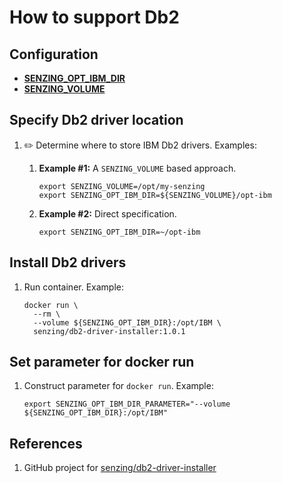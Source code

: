 # How to support Db2

## Configuration

- **[SENZING_OPT_IBM_DIR](https://github.com/senzing-garage/knowledge-base/blob/main/lists/environment-variables.md#senzing_opt_ibm_dir)**
- **[SENZING_VOLUME](https://github.com/senzing-garage/knowledge-base/blob/main/lists/environment-variables.md#senzing_volume)**

## Specify Db2 driver location

1. :pencil2: Determine where to store IBM Db2 drivers.
   Examples:

    1. **Example #1:** A `SENZING_VOLUME` based approach.

        ```console
        export SENZING_VOLUME=/opt/my-senzing
        export SENZING_OPT_IBM_DIR=${SENZING_VOLUME}/opt-ibm
        ```

    1. **Example #2:** Direct specification.

        ```console
        export SENZING_OPT_IBM_DIR=~/opt-ibm
        ```

## Install Db2 drivers

1. Run container.
   Example:

    ```console
    docker run \
      --rm \
      --volume ${SENZING_OPT_IBM_DIR}:/opt/IBM \
      senzing/db2-driver-installer:1.0.1
    ```

## Set parameter for docker run

1. Construct parameter for `docker run`.
   Example:

    ```console
    export SENZING_OPT_IBM_DIR_PARAMETER="--volume ${SENZING_OPT_IBM_DIR}:/opt/IBM"
    ```

## References

1. GitHub project for [senzing/db2-driver-installer](https://github.com/senzing-garage/docker-db2-driver-installer)
